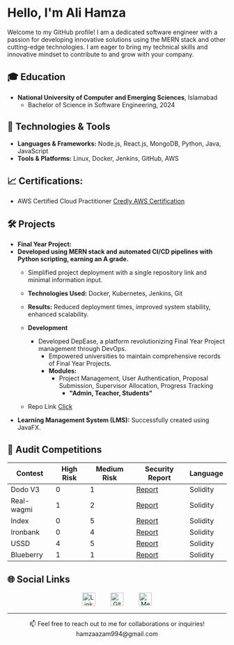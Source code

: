 

<!-- Your Name and Introduction -->

# Hello, I'm Ali Hamza

Welcome to my GitHub profile! I am a dedicated software engineer with a passion for developing innovative solutions using the MERN stack and other cutting-edge technologies. I am eager to bring my technical skills and innovative mindset to contribute to and grow with your company.

## 🎓 Education
- **National University of Computer and Emerging Sciences**, Islamabad
  - Bachelor of Science in Software Engineering,  2024

## 🔧 Technologies & Tools
- **Languages & Frameworks:** Node.js, React.js, MongoDB, Python, Java, JavaScript
- **Tools & Platforms:** Linux, Docker, Jenkins, GitHub, AWS

## 📈 Certifications:
-  AWS Certified Cloud Practitioner [Credly AWS Certification](https://www.credly.com/badges/f9c545d5-28de-471a-808a-d7d41b062741)

## 🛠️ Projects
-  **Final Year Project:**
- **Developed using MERN stack and automated CI/CD pipelines with Python scripting, earning an A grade.**
  - Simplified project deployment with a single repository link and minimal information input.
  - **Technologies Used:** Docker, Kubernetes, Jenkins, Git
  - **Results:** Reduced deployment times, improved system stability, enhanced scalability.
  - **Development**
    - Developed DepEase, a platform revolutionizing Final Year Project management through DevOps.
      - Empowered universities to maintain comprehensive records of Final Year Projects.
      - **Modules:**
        - Project Management, User Authentication, Proposal Submission, Supervisor Allocation, Progress Tracking
          - **"Admin, Teacher, Students"**

  - Repo Link [Click](https://github.com/hamza442-ali/backend_DepEase/tree/hamza)
- **Learning Management System (LMS):** Successfully created using JavaFX.




## 📜 Audit Competitions
| Contest | High Risk | Medium Risk | Security Report | Language |
|---------|-----------|-------------|-----------------|----------|
| Dodo V3 | 0 | 1 | [Report](https://audits.sherlock.xyz/contests/89/report) | Solidity |
| Real-wagmi | 1 | 2 | [Report](https://audits.sherlock.xyz/contests/88/report) | Solidity |
| Index | 0 | 5 | [Report](https://audits.sherlock.xyz/contests/81/report) | Solidity |
| Ironbank | 0 | 4 | [Report](https://audits.sherlock.xyz/contests/84/report) | Solidity |
| USSD | 4 | 5 | [Report](https://audits.sherlock.xyz/contests/82/report) | Solidity |
| Blueberry | 1 | 1 | [Report](https://audits.sherlock.xyz/contests/69/report) | Solidity |


## 🌐 Social Links

<p align="center">
  <a href="https://www.linkedin.com/in/hamza-azam/" style="text-decoration: none;">
    <img alt="LinkedIn" src="https://cdn-icons-png.flaticon.com/512/174/174857.png" width="30" height="30"/>
  </a> &nbsp; &nbsp; &nbsp; &nbsp;
  
  <a href="https://github.com/hamza442-ali" style="text-decoration: none;">
    <img alt="GitHub" src="https://cdn-icons-png.flaticon.com/512/25/25231.png" width="30" height="30"/>
  </a> &nbsp; &nbsp; &nbsp; &nbsp;
  
  <a href="https://medium.com/@hamzaazam994" style="text-decoration: none;">
    <img alt="Medium" src="https://cdn-icons-png.flaticon.com/512/2111/2111543.png" width="30" height="30"/>
  </a>
</p>



---

<p align="center">
  📫 Feel free to reach out to me for collaborations or inquiries! 
     <br>hamzaazam994@gmail.com
</p>







<!--
**hamza442-ali/hamza442-ali** is a ✨ _special_ ✨ repository because its `README.md` (this file) appears on your GitHub profile.

- 🔭 I’m currently working on ...
- 🌱 I’m currently learning ...
- 👯 I’m looking to collaborate on ...
- 🤔 I’m looking for help with ...
- 💬 Ask me about ...
- 📫 How to reach me: ...
- 😄 Pronouns: ...
- ⚡ Fun fact: ...
-->

